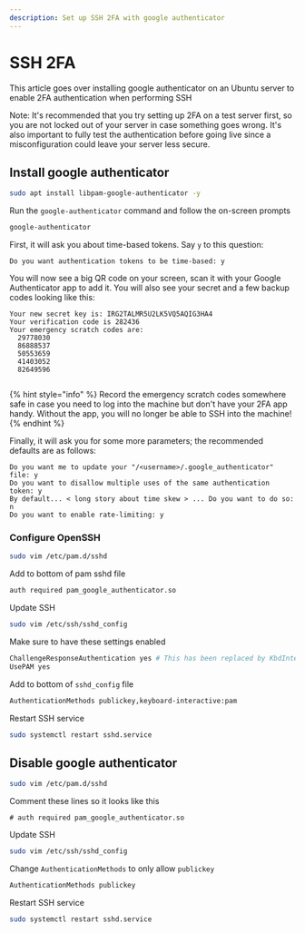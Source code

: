 ```yaml
---
description: Set up SSH 2FA with google authenticator
---
```


# SSH 2FA

This article goes over installing google authenticator on an Ubuntu server to enable 2FA authentication when performing SSH

Note: It's recommended that you try setting up 2FA on a test server first, so you are not locked out of your server in case something goes wrong. It's also important to fully test the authentication before going live since a misconfiguration could leave your server less secure.

## Install google authenticator

```bash
sudo apt install libpam-google-authenticator -y
```

Run the `google-authenticator` command and follow the on-screen prompts

```bash
google-authenticator
```

First, it will ask you about time-based tokens. Say `y` to this question:

```
Do you want authentication tokens to be time-based: y
```

You will now see a big QR code on your screen, scan it with your Google Authenticator app to add it. You will also see your secret and a few backup codes looking like this:

```
Your new secret key is: IRG2TALMR5U2LK5VQ5AQIG3HA4
Your verification code is 282436
Your emergency scratch codes are:
  29778030
  86888537
  50553659
  41403052
  82649596
 
```

{% hint style="info" %}
Record the emergency scratch codes somewhere safe in case you need to log into the machine but don't have your 2FA app handy. Without the app, you will no longer be able to SSH into the machine!
{% endhint %}

Finally, it will ask you for some more parameters; the recommended defaults are as follows:

```
Do you want me to update your "/<username>/.google_authenticator" file: y
Do you want to disallow multiple uses of the same authentication token: y
By default... < long story about time skew > ... Do you want to do so: n
Do you want to enable rate-limiting: y
```

### Configure OpenSSH

```bash
sudo vim /etc/pam.d/sshd
```

Add to bottom of pam sshd file

``` bash
auth required pam_google_authenticator.so
```

Update SSH

```bash
sudo vim /etc/ssh/sshd_config
```

Make sure to have these settings enabled

```bash
ChallengeResponseAuthentication yes # This has been replaced by KbdInteractiveAuthentication in Ubuntu 22.04 and later
UsePAM yes
```

Add to bottom of `sshd_config` file

```bash
AuthenticationMethods publickey,keyboard-interactive:pam
```

Restart SSH service

```bash
sudo systemctl restart sshd.service
```


## Disable google authenticator

```bash
sudo vim /etc/pam.d/sshd
```

Comment these lines so it looks like this

```
# auth required pam_google_authenticator.so
```

Update SSH

```bash
sudo vim /etc/ssh/sshd_config
```

Change `AuthenticationMethods` to only allow `publickey`

```bash
AuthenticationMethods publickey
```

Restart SSH service

```bash
sudo systemctl restart sshd.service
```
